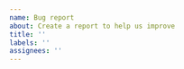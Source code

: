 ```yaml
---
name: Bug report
about: Create a report to help us improve
title: ''
labels: ''
assignees: ''
---
```

